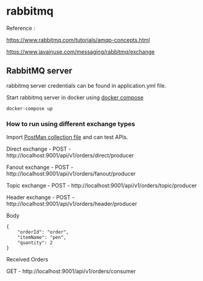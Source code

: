 # rabbitmq

Reference : 

https://www.rabbitmq.com/tutorials/amqp-concepts.html

https://www.javainuse.com/messaging/rabbitmq/exchange

## RabbitMQ server
rabbitmq server credentials can be found in application.yml file.

Start rabbitmq server in docker using [docker compose](docker-compose.yml)

``
docker-compose up
``

### How to run using different exchange types

Import [PostMan collection file](RabbitMQ.postman_collection.json) and can test APIs.

Direct exchange - POST - http://localhost:9001/api/v1/orders/direct/producer  

Fanout exchange - POST - http://localhost:9001/api/v1/orders/fanout/producer  

Topic exchange - POST - http://localhost:9001/api/v1/orders/topic/producer  

Header exchange - POST - http://localhost:9001/api/v1/orders/header/producer  

Body 

```
{
    "orderId": "order",
    "itemName": "pen",
    "quantity": 2
}
```

Received Orders   

GET - http://localhost:9001/api/v1/orders/consumer

